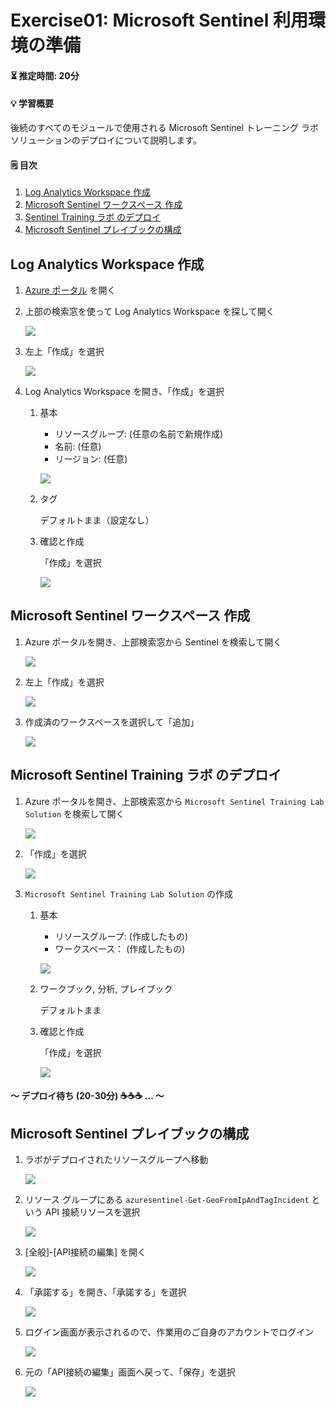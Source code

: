 # Exercise01: Microsoft Sentinel 利用環境の準備

#### ⏳ 推定時間: 20分

#### 💡 学習概要

後続のすべてのモジュールで使用される Microsoft Sentinel トレーニング ラボ ソリューションのデプロイについて説明します。

#### 🗒️ 目次

1. [Log Analytics Workspace 作成](#log-analytics-workspace-作成)
1. [Microsoft Sentinel ワークスペース 作成](#microsoft-sentinel-ワークスペース-作成)
1. [Sentinel Training ラボ のデプロイ](#sentinel-training-ラボ-のデプロイ)
1. [Microsoft Sentinel プレイブックの構成](#microsoft-sentinel-プレイブックの構成)

## Log Analytics Workspace 作成

1. [Azure ポータル](https://portal.azure.com/) を開く
1. 上部の検索窓を使って Log Analytics Workspace を探して開く

    ![](./images/ex01-001.png)

1. 左上「作成」を選択

    ![](./images/ex01-002.png)

1. Log Analytics Workspace を開き、「作成」を選択
    1. 基本

        - リソースグループ: (任意の名前で新規作成)
        - 名前: (任意)
        - リージョン: (任意)
    
        ![](./images/ex01-003.png)

    1. タグ

        デフォルトまま（設定なし）

    1. 確認と作成

        「作成」を選択

        ![](./images/ex01-004.png)


## Microsoft Sentinel ワークスペース 作成

1. Azure ポータルを開き、上部検索窓から Sentinel を検索して開く

    ![](./images/ex01-101.png)

1. 左上「作成」を選択

    ![](./images/ex01-102.png)

1. 作成済のワークスペースを選択して「追加」

    ![](./images/ex01-103.png)


## Microsoft Sentinel Training ラボ のデプロイ

1. Azure ポータルを開き、上部検索窓から `Microsoft Sentinel Training Lab Solution` を検索して開く

    ![](./images/ex01-201.png)

1. 「作成」を選択

    ![](./images/ex01-202.png)

1. `Microsoft Sentinel Training Lab Solution` の作成
    1. 基本

        - リソースグループ: (作成したもの)
        - ワークスペース： (作成したもの)

        ![](./images/ex01-203.png)

    1. ワークブック, 分析, プレイブック

        デフォルトまま

    1. 確認と作成

        「作成」を選択

        ![](./images/ex01-204.png)


#### ～ デプロイ待ち (20-30分) ☕☕☕ ... ～


## Microsoft Sentinel プレイブックの構成

1. ラボがデプロイされたリソースグループへ移動

    ![](./images/ex01-301.png)

1. リソース グループにある `azuresentinel-Get-GeoFromIpAndTagIncident` という API 接続リソースを選択

    ![](./images/ex01-302.png)

1. [全般]-[API接続の編集] を開く

    ![](./images/ex01-303.png)

1. 「承諾する」を開き、「承諾する」を選択

    ![](./images/ex01-304.png)

1. ログイン画面が表示されるので、作業用のご自身のアカウントでログイン

    ![](./images/ex01-305.png)

1. 元の「API接続の編集」画面へ戻って、「保存」を選択

    ![](./images/ex01-306.png)


